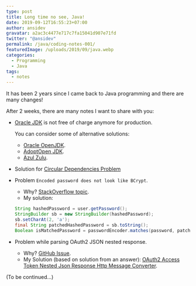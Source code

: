 ```yaml
---
type: post
title: Long time no see, Java!
date: 2019-09-12T16:55:23+07:00
author: ansidev
gravatar: a2ac3c4477e717c7fa15041d907e71fd
twitter: "@ansidev"
permalink: /java/coding-notes-001/
featuredImage: /uploads/2019/09/java.webp
categories:
  - Programming
  - Java
tags:
  - notes
---
```

It has been 2 years since I came back to Java programming and there are many changes!

After 2 weeks, there are many notes I want to share with you:

  - [Oracle JDK](https://www.oracle.com/technetwork/java/javase/downloads/index.html) is not free of charge anymore for production.

    You can consider some of alternative solutions:
      - [Oracle OpenJDK](https://jdk.java.net/).
      - [AdoptOpen JDK](https://adoptopenjdk.net/).
      - [Azul Zulu](https://www.azul.com/downloads/zulu-community/).
  - Solution for [Circular Dependencies Problem](https://www.baeldung.com/circular-dependencies-in-spring)
  - Problem `Encoded password does not look like BCrypt`.
    - Why? [StackOverflow topic](https://stackoverflow.com/questions/49582971/encoded-password-does-not-look-like-bcrypt).
    - My solution:
    ```java
    String hashedPassword = user.getPassword();
    StringBuilder sb = new StringBuilder(hashedPassword);
    sb.setCharAt(2, 'a');
    final String patchedHashedPassword = sb.toString();
    Boolean isMatchedPassword = passwordEncoder.matches(password, patchedHashedPassword);
    ```
  - Problem while parsing OAuth2 JSON nested response.
    - Why? [GitHub Issue](https://github.com/spring-projects/spring-security/issues/6463).
    - My Solution (based on solution from an answer): [OAuth2 Access Token Nested Json Response Http Message Converter](https://gist.github.com/ansidev/8f4291d9a177ca2dd5d6fce8660c1f43/).

(To be continued...)
